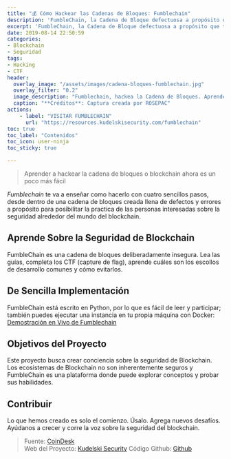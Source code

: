 ```yaml
---
title: "💰 Cómo Hackear las Cadenas de Bloques: Fumblechain"
description: 'FumbleChain, la Cadena de Bloque defectuosa a propósito que te permite aprender a hackear el blockchain'
excerpt: 'FumbleChain, la Cadena de Bloque defectuosa a propósito que te permite aprender a hackear el blockchain'
date: 2019-08-14 22:50:59
categories:
- Blockchain
- Seguridad
tags:
- Hacking
- CTF
header:
  overlay_image: "/assets/images/cadena-bloques-fumblechain.jpg"
  overlay_filter: "0.2"
  image_description: "Fumblechain, hackea la Cadena de Bloques. Aprender seguridad de Blockchain | Ciberninjas"
  caption: "**Créditos**: Captura creada por ROSEPAC"
actions:
    - label: "VISITAR FUMBLECHAIN"
      url: "https://resources.kudelskisecurity.com/fumblechain"
toc: true
toc_label: "Contenidos"
toc_icon: user-ninja
toc_sticky: true

---
```

> Aprender a hackear la cadena de bloques o blockchain ahora es un poco más fácil

_Fumblechain_ te va a enseñar como hacerlo con cuatro sencillos pasos, desde dentro de una cadena de bloques creada llena de defectos y errores a propósito para posibilitar la practica de las personas interesadas sobre la seguridad alrededor del mundo del blockchain.

## Aprende Sobre la Seguridad de Blockchain

FumbleChain es una cadena de bloques deliberadamente insegura. Lea las guías, completa los CTF (capture de flag), aprende cuáles son los escollos de desarrollo comunes y cómo evitarlos.

## De Sencilla Implementación

FumbleChain está escrito en Python, por lo que es fácil de leer y participar; también puedes ejecutar una instancia en tu propia máquina con Docker: [Demostración en Vivo de Fumblechain](https://demo.fumblechain.io/ "Demo de la cadena de bloques preparada para generar errores Fumblechain en vivo: Ciberninjas")

## Objetivos del Proyecto

Este proyecto busca crear conciencia sobre la seguridad de Blockchain. Los ecosistemas de Blockchain no son inherentemente seguros y FumbleChain es una plataforma donde puede explorar conceptos y probar sus habilidades.

## Contribuir

Lo que hemos creado es solo el comienzo. Úsalo. Agrega nuevos desafíos. Ayúdanos a crecer y corre la voz sobre la seguridad del blockchain.

> Fuente: [CoinDesk](https://www.coindesk.com/meet-fumblechain-the-deliberately-flawed-blockchain "Conoce a FumbleChain, la cadena de bloques deliberadamente defectuosa")  
> Web del Proyecto:  [Kudelski Security](https://kudelskisecurity.com/ "Página web de la Empresa que creo el proyecto, el lugar perfecto con el que aprender seguridad dentro del mundo Blockchain o cadena de bloques")
> Código Github: [Github](https://github.com/kudelskisecurity/fumblechain "Enlace del repositorio del código de Fumblechain en la plataforma de Github")
